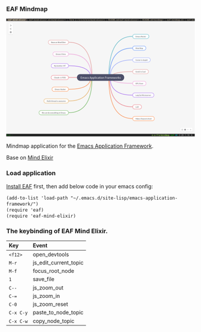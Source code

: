 ### EAF Mindmap
<p align="center">
  <img width="800" src="./screenshot.png">
</p>

Mindmap application for the [Emacs Application Framework](https://github.com/emacs-eaf/emacs-application-framework).

Base on [Mind Elixir](https://github.com/SSShooter/mind-elixir-core/)

### Load application

[Install EAF](https://github.com/emacs-eaf/emacs-application-framework#install) first, then add below code in your emacs config:

```Elisp
(add-to-list 'load-path "~/.emacs.d/site-lisp/emacs-application-framework/")
(require 'eaf)
(require 'eaf-mind-elixir)
```

### The keybinding of EAF Mind Elixir.

| Key   | Event   |
| :---- | :------ |
| `<f12>` | open_devtools |
| `M-r` | js_edit_current_topic |
| `M-f` | focus_root_node |
| `1` | save_file |
| `C--` | js_zoom_out |
| `C-=` | js_zoom_in |
| `C-0` | js_zoom_reset |
| `C-x C-y` | paste_to_node_topic |
| `C-x C-w` | copy_node_topic |
